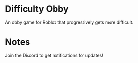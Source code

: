 # Difficulty Obby
An obby game for Roblox that progressively gets more difficult.

# Notes
Join the Discord to get notifications for updates!